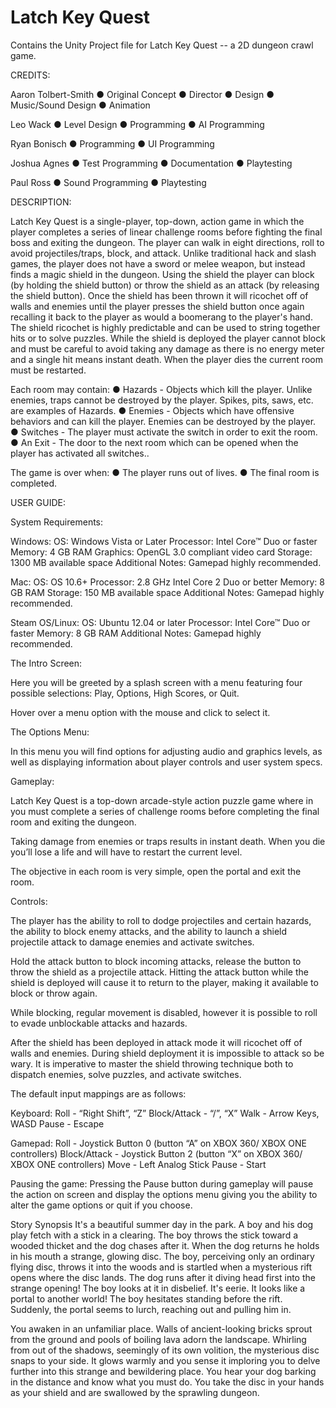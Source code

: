 # Latch Key Quest
Contains the Unity Project file for Latch Key Quest -- a 2D dungeon crawl game.

CREDITS:

Aaron Tolbert-Smith
●	Original Concept
●	Director
●	Design
●	Music/Sound Design
●	Animation

Leo Wack
●	Level Design
●	Programming
●	AI Programming

Ryan Bonisch
●	Programming
●	UI Programming

Joshua Agnes
●	Test Programming
●	Documentation
●	Playtesting

Paul Ross
●	Sound Programming
●	Playtesting

DESCRIPTION:

Latch Key Quest is a single-player, top-down, action game in which the player completes a series of linear challenge rooms before fighting the final boss and exiting the dungeon. The player can walk in eight directions, roll to avoid projectiles/traps, block, and attack. Unlike traditional hack and slash games, the player does not have a sword or melee weapon, but instead finds a magic shield in the dungeon. Using the shield the player can block (by holding the shield button) or throw the shield as an attack (by releasing the shield button). Once the shield has been thrown it will ricochet off of walls and enemies until the player presses the shield button once again recalling it back to the player as would a boomerang to the player's hand. The shield ricochet is highly predictable and can be used to string together hits or to solve puzzles. While the shield is deployed the player cannot block and must be careful to avoid taking any damage as there is no energy meter and a single hit means instant death. When the player dies the current room must be restarted.

Each room may contain:
●	Hazards - Objects which kill the player. Unlike enemies, traps cannot be destroyed by the player. Spikes, pits, saws, etc. are examples of Hazards.
●	Enemies - Objects which have offensive behaviors and can kill the player. Enemies can be destroyed by the player.
●	Switches - The player must activate the switch in order to exit the room.
●	An Exit - The door to the next room which can be opened when the player has activated all switches..

The game is over when:
●	The player runs out of lives.
●	The final room is completed.


USER GUIDE:

System Requirements: 

Windows:
OS: Windows Vista or Later
Processor: Intel Core™ Duo or faster
Memory: 4 GB RAM
Graphics: OpenGL 3.0 compliant video card
Storage: 1300 MB available space
Additional Notes: Gamepad highly recommended.

Mac:
OS: OS 10.6+
Processor: 2.8 GHz Intel Core 2 Duo or better
Memory: 8 GB RAM
Storage: 150 MB available space
Additional Notes: Gamepad highly recommended.

Steam OS/Linux:
OS: Ubuntu 12.04 or later
Processor: Intel Core™ Duo or faster
Memory: 8 GB RAM
Additional Notes: Gamepad highly recommended.

The Intro Screen:

Here you will be greeted by a splash screen with a menu featuring four possible selections: Play, Options, High Scores, or Quit.

Hover over a menu option with the mouse and click to select it.

The Options Menu:

In this menu you will find options for adjusting audio and graphics levels, as well as displaying information about player controls and user system specs.

Gameplay:

Latch Key Quest is a top-down arcade-style action puzzle game where in you must complete a series of challenge rooms before completing the final room and exiting the dungeon.

Taking damage from enemies or traps results in instant death. When you die you’ll lose a life and will have to restart the current level.

The objective in each room is very simple, open the portal and exit the room.

Controls:

The player has the ability to roll to dodge projectiles and certain hazards, the ability to block enemy attacks, and the ability to launch a shield projectile attack to damage enemies and activate switches.

Hold the attack button to block incoming attacks, release the button to throw the shield as a projectile attack. Hitting the attack button while the shield is deployed will cause it to return to the player, making it available to block or throw again.

While blocking, regular movement is disabled, however it is possible to roll to evade unblockable attacks and hazards.

After the shield has been deployed in attack mode it will ricochet off of walls and enemies. During shield deployment it is impossible to attack so be wary. It is imperative to master the shield throwing technique both to dispatch enemies, solve puzzles, and activate switches. 

The default input mappings are as follows:

Keyboard:
Roll  - “Right Shift”, “Z”
Block/Attack - “/”, “X”
Walk - Arrow Keys, WASD
Pause - Escape

Gamepad:
Roll - Joystick Button 0 (button “A” on XBOX 360/ XBOX ONE controllers)
Block/Attack - Joystick Button 2 (button “X” on XBOX 360/ XBOX ONE controllers)
Move - Left Analog Stick
Pause - Start

Pausing the game:
Pressing the Pause button during gameplay will pause the action on screen and display the options menu giving you the ability to alter the game options or quit if you choose.

Story Synopsis
It's a beautiful summer day in the park. A boy and his dog play fetch with a stick in a clearing. The boy throws the stick toward a wooded thicket and the dog chases after it. When the dog returns he holds in his mouth a strange, glowing disc. The boy, perceiving only an ordinary flying disc, throws it into the woods and is startled when a mysterious rift opens where the disc lands. The dog runs after it diving head first into the strange opening! The boy looks at it in disbelief. It's eerie. It looks like a portal to another world! The boy hesitates standing before the rift. Suddenly, the portal seems to lurch, reaching out and pulling him in.

You awaken in an unfamiliar place. Walls of ancient-looking bricks sprout from the ground and pools of boiling lava adorn the landscape. Whirling from out of the shadows, seemingly of its own volition, the mysterious disc snaps to your side. It glows warmly and you sense it imploring you to delve further into this strange and bewildering place. You hear your dog barking in the distance and know what you must do. You take the disc in your hands as your shield and are swallowed by the sprawling dungeon.
